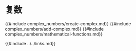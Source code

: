 # 复数

{{#include complex_numbers/create-complex.md}}
{{#include complex_numbers/add-complex.md}}
{{#include complex_numbers/mathematical-functions.md}}

{{#include ../../links.md}}
